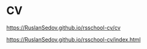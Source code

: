 # CV
https://RuslanSedov.github.io/rsschool-cv/cv



https://RuslanSedov.github.io/rsschool-cv/index.html


